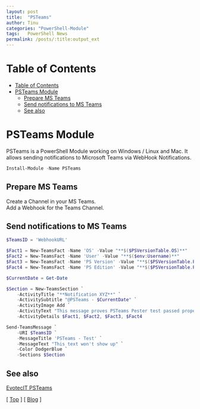 ```yaml
---
layout: post
title:  "PSTeams"
author: Tinu
categories: "PowerShell-Module"
tags:   PowerShell News
permalink: /posts/:title:output_ext
---
```


# Table of Contents

- [Table of Contents](#table-of-contents)
- [PSTeams Module](#psteams-module)
  - [Prepare MS Teams](#prepare-ms-teams)
  - [Send notifications to MS Teams](#send-notifications-to-ms-teams)
  - [See also](#see-also)

# PSTeams Module

PSTeams is a PowerShell Module working on Windows / Linux and Mac. It allows sending notifications to Microsoft Teams via WebHook Notifications.

````powershell
Install-Module -Name PSTeams
````

## Prepare MS Teams

Create a Channel in your MS Teams.  
Add a Webhook for the Teams Channel.

## Send notifications to MS Teams

````powershell
$TeamsID = 'WebhookURL'

$Fact1 = New-TeamsFact -Name 'OS' -Value "**$($PSVersionTable.OS)**"
$Fact2 = New-TeamsFact -Name 'User' -Value "**$($env:Username)**"
$Fact3 = New-TeamsFact -Name 'PS Version' -Value "**$($PSVersionTable.PSVersion)**"
$Fact4 = New-TeamsFact -Name 'PS Edition' -Value "**$($PSVersionTable.PSEdition)**"

$CurrentDate = Get-Date

$Section = New-TeamsSection `
    -ActivityTitle "**Notification XYZ**" `
    -ActivitySubtitle "@PSTeams - $CurrentDate" `
    -ActivityImage Add `
    -ActivityText "This message proves PSTeams Pester test passed properly." `
    -ActivityDetails $Fact1, $Fact2, $Fact3, $Fact4

Send-TeamsMessage `
    -URI $TeamsID `
    -MessageTitle 'PSTeams - Test' `
    -MessageText "This text won't show up" `
    -Color DodgerBlue `
    -Sections $Section
````

## See also

[EvotecIT PSTeams](https://github.com/EvotecIT/PSTeams)

[ [Top](#table-of-contents) ] [ [Blog](../categories.html) ]